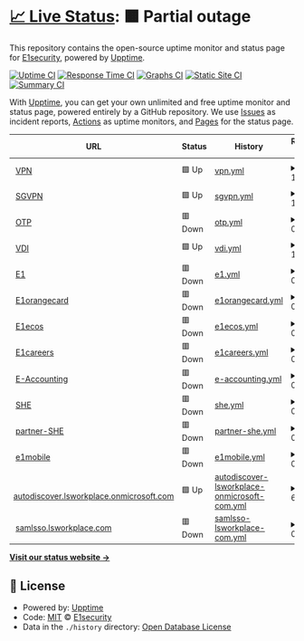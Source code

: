 # [📈 Live Status](https://demo.upptime.js.org): <!--live status--> **🟧 Partial outage**

This repository contains the open-source uptime monitor and status page for [E1security](https://demo.upptime.js.org), powered by [Upptime](https://github.com/upptime/upptime).

[![Uptime CI](https://github.com/E1security/upptime/workflows/Uptime%20CI/badge.svg)](https://github.com/E1security/upptime/actions?query=workflow%3A%22Uptime+CI%22)
[![Response Time CI](https://github.com/E1security/upptime/workflows/Response%20Time%20CI/badge.svg)](https://github.com/E1security/upptime/actions?query=workflow%3A%22Response+Time+CI%22)
[![Graphs CI](https://github.com/E1security/upptime/workflows/Graphs%20CI/badge.svg)](https://github.com/E1security/upptime/actions?query=workflow%3A%22Graphs+CI%22)
[![Static Site CI](https://github.com/E1security/upptime/workflows/Static%20Site%20CI/badge.svg)](https://github.com/E1security/upptime/actions?query=workflow%3A%22Static+Site+CI%22)
[![Summary CI](https://github.com/E1security/upptime/workflows/Summary%20CI/badge.svg)](https://github.com/E1security/upptime/actions?query=workflow%3A%22Summary+CI%22)

With [Upptime](https://upptime.js.org), you can get your own unlimited and free uptime monitor and status page, powered entirely by a GitHub repository. We use [Issues](https://github.com/E1security/upptime/issues) as incident reports, [Actions](https://github.com/E1security/upptime/actions) as uptime monitors, and [Pages](https://demo.upptime.js.org) for the status page.

<!--start: status pages-->
<!-- This summary is generated by Upptime (https://github.com/upptime/upptime) -->
<!-- Do not edit this manually, your changes will be overwritten -->
<!-- prettier-ignore -->
| URL | Status | History | Response Time | Uptime |
| --- | ------ | ------- | ------------- | ------ |
| <img alt="" src="https://icons.duckduckgo.com/ip3/vpn.e1.co.kr.ico" height="13"> [VPN](https://vpn.e1.co.kr) | 🟩 Up | [vpn.yml](https://github.com/E1security/upptime/commits/HEAD/history/vpn.yml) | <details><summary><img alt="Response time graph" src="./graphs/vpn/response-time-week.png" height="20"> 1129ms</summary><br><a href="https://E1security.github.io/upptime/history/vpn"><img alt="Response time 1011" src="https://img.shields.io/endpoint?url=https%3A%2F%2Fraw.githubusercontent.com%2FE1security%2Fupptime%2FHEAD%2Fapi%2Fvpn%2Fresponse-time.json"></a><br><a href="https://E1security.github.io/upptime/history/vpn"><img alt="24-hour response time 883" src="https://img.shields.io/endpoint?url=https%3A%2F%2Fraw.githubusercontent.com%2FE1security%2Fupptime%2FHEAD%2Fapi%2Fvpn%2Fresponse-time-day.json"></a><br><a href="https://E1security.github.io/upptime/history/vpn"><img alt="7-day response time 1129" src="https://img.shields.io/endpoint?url=https%3A%2F%2Fraw.githubusercontent.com%2FE1security%2Fupptime%2FHEAD%2Fapi%2Fvpn%2Fresponse-time-week.json"></a><br><a href="https://E1security.github.io/upptime/history/vpn"><img alt="30-day response time 1030" src="https://img.shields.io/endpoint?url=https%3A%2F%2Fraw.githubusercontent.com%2FE1security%2Fupptime%2FHEAD%2Fapi%2Fvpn%2Fresponse-time-month.json"></a><br><a href="https://E1security.github.io/upptime/history/vpn"><img alt="1-year response time 1012" src="https://img.shields.io/endpoint?url=https%3A%2F%2Fraw.githubusercontent.com%2FE1security%2Fupptime%2FHEAD%2Fapi%2Fvpn%2Fresponse-time-year.json"></a></details> | <details><summary><a href="https://E1security.github.io/upptime/history/vpn">100.00%</a></summary><a href="https://E1security.github.io/upptime/history/vpn"><img alt="All-time uptime 99.86%" src="https://img.shields.io/endpoint?url=https%3A%2F%2Fraw.githubusercontent.com%2FE1security%2Fupptime%2FHEAD%2Fapi%2Fvpn%2Fuptime.json"></a><br><a href="https://E1security.github.io/upptime/history/vpn"><img alt="24-hour uptime 100.00%" src="https://img.shields.io/endpoint?url=https%3A%2F%2Fraw.githubusercontent.com%2FE1security%2Fupptime%2FHEAD%2Fapi%2Fvpn%2Fuptime-day.json"></a><br><a href="https://E1security.github.io/upptime/history/vpn"><img alt="7-day uptime 100.00%" src="https://img.shields.io/endpoint?url=https%3A%2F%2Fraw.githubusercontent.com%2FE1security%2Fupptime%2FHEAD%2Fapi%2Fvpn%2Fuptime-week.json"></a><br><a href="https://E1security.github.io/upptime/history/vpn"><img alt="30-day uptime 100.00%" src="https://img.shields.io/endpoint?url=https%3A%2F%2Fraw.githubusercontent.com%2FE1security%2Fupptime%2FHEAD%2Fapi%2Fvpn%2Fuptime-month.json"></a><br><a href="https://E1security.github.io/upptime/history/vpn"><img alt="1-year uptime 99.85%" src="https://img.shields.io/endpoint?url=https%3A%2F%2Fraw.githubusercontent.com%2FE1security%2Fupptime%2FHEAD%2Fapi%2Fvpn%2Fuptime-year.json"></a></details>
| <img alt="" src="https://icons.duckduckgo.com/ip3/sgvpn.e1.co.kr.ico" height="13"> [SGVPN](https://sgvpn.e1.co.kr) | 🟩 Up | [sgvpn.yml](https://github.com/E1security/upptime/commits/HEAD/history/sgvpn.yml) | <details><summary><img alt="Response time graph" src="./graphs/sgvpn/response-time-week.png" height="20"> 1134ms</summary><br><a href="https://E1security.github.io/upptime/history/sgvpn"><img alt="Response time 1171" src="https://img.shields.io/endpoint?url=https%3A%2F%2Fraw.githubusercontent.com%2FE1security%2Fupptime%2FHEAD%2Fapi%2Fsgvpn%2Fresponse-time.json"></a><br><a href="https://E1security.github.io/upptime/history/sgvpn"><img alt="24-hour response time 1006" src="https://img.shields.io/endpoint?url=https%3A%2F%2Fraw.githubusercontent.com%2FE1security%2Fupptime%2FHEAD%2Fapi%2Fsgvpn%2Fresponse-time-day.json"></a><br><a href="https://E1security.github.io/upptime/history/sgvpn"><img alt="7-day response time 1134" src="https://img.shields.io/endpoint?url=https%3A%2F%2Fraw.githubusercontent.com%2FE1security%2Fupptime%2FHEAD%2Fapi%2Fsgvpn%2Fresponse-time-week.json"></a><br><a href="https://E1security.github.io/upptime/history/sgvpn"><img alt="30-day response time 1200" src="https://img.shields.io/endpoint?url=https%3A%2F%2Fraw.githubusercontent.com%2FE1security%2Fupptime%2FHEAD%2Fapi%2Fsgvpn%2Fresponse-time-month.json"></a><br><a href="https://E1security.github.io/upptime/history/sgvpn"><img alt="1-year response time 1171" src="https://img.shields.io/endpoint?url=https%3A%2F%2Fraw.githubusercontent.com%2FE1security%2Fupptime%2FHEAD%2Fapi%2Fsgvpn%2Fresponse-time-year.json"></a></details> | <details><summary><a href="https://E1security.github.io/upptime/history/sgvpn">100.00%</a></summary><a href="https://E1security.github.io/upptime/history/sgvpn"><img alt="All-time uptime 97.49%" src="https://img.shields.io/endpoint?url=https%3A%2F%2Fraw.githubusercontent.com%2FE1security%2Fupptime%2FHEAD%2Fapi%2Fsgvpn%2Fuptime.json"></a><br><a href="https://E1security.github.io/upptime/history/sgvpn"><img alt="24-hour uptime 100.00%" src="https://img.shields.io/endpoint?url=https%3A%2F%2Fraw.githubusercontent.com%2FE1security%2Fupptime%2FHEAD%2Fapi%2Fsgvpn%2Fuptime-day.json"></a><br><a href="https://E1security.github.io/upptime/history/sgvpn"><img alt="7-day uptime 100.00%" src="https://img.shields.io/endpoint?url=https%3A%2F%2Fraw.githubusercontent.com%2FE1security%2Fupptime%2FHEAD%2Fapi%2Fsgvpn%2Fuptime-week.json"></a><br><a href="https://E1security.github.io/upptime/history/sgvpn"><img alt="30-day uptime 100.00%" src="https://img.shields.io/endpoint?url=https%3A%2F%2Fraw.githubusercontent.com%2FE1security%2Fupptime%2FHEAD%2Fapi%2Fsgvpn%2Fuptime-month.json"></a><br><a href="https://E1security.github.io/upptime/history/sgvpn"><img alt="1-year uptime 96.04%" src="https://img.shields.io/endpoint?url=https%3A%2F%2Fraw.githubusercontent.com%2FE1security%2Fupptime%2FHEAD%2Fapi%2Fsgvpn%2Fuptime-year.json"></a></details>
| <img alt="" src="https://icons.duckduckgo.com/ip3/otp.e1.co.kr.ico" height="13"> [OTP](https://otp.e1.co.kr:9443) | 🟥 Down | [otp.yml](https://github.com/E1security/upptime/commits/HEAD/history/otp.yml) | <details><summary><img alt="Response time graph" src="./graphs/otp/response-time-week.png" height="20"> 0ms</summary><br><a href="https://E1security.github.io/upptime/history/otp"><img alt="Response time 1151" src="https://img.shields.io/endpoint?url=https%3A%2F%2Fraw.githubusercontent.com%2FE1security%2Fupptime%2FHEAD%2Fapi%2Fotp%2Fresponse-time.json"></a><br><a href="https://E1security.github.io/upptime/history/otp"><img alt="24-hour response time 0" src="https://img.shields.io/endpoint?url=https%3A%2F%2Fraw.githubusercontent.com%2FE1security%2Fupptime%2FHEAD%2Fapi%2Fotp%2Fresponse-time-day.json"></a><br><a href="https://E1security.github.io/upptime/history/otp"><img alt="7-day response time 0" src="https://img.shields.io/endpoint?url=https%3A%2F%2Fraw.githubusercontent.com%2FE1security%2Fupptime%2FHEAD%2Fapi%2Fotp%2Fresponse-time-week.json"></a><br><a href="https://E1security.github.io/upptime/history/otp"><img alt="30-day response time 0" src="https://img.shields.io/endpoint?url=https%3A%2F%2Fraw.githubusercontent.com%2FE1security%2Fupptime%2FHEAD%2Fapi%2Fotp%2Fresponse-time-month.json"></a><br><a href="https://E1security.github.io/upptime/history/otp"><img alt="1-year response time 1160" src="https://img.shields.io/endpoint?url=https%3A%2F%2Fraw.githubusercontent.com%2FE1security%2Fupptime%2FHEAD%2Fapi%2Fotp%2Fresponse-time-year.json"></a></details> | <details><summary><a href="https://E1security.github.io/upptime/history/otp">0.00%</a></summary><a href="https://E1security.github.io/upptime/history/otp"><img alt="All-time uptime 70.12%" src="https://img.shields.io/endpoint?url=https%3A%2F%2Fraw.githubusercontent.com%2FE1security%2Fupptime%2FHEAD%2Fapi%2Fotp%2Fuptime.json"></a><br><a href="https://E1security.github.io/upptime/history/otp"><img alt="24-hour uptime 0.00%" src="https://img.shields.io/endpoint?url=https%3A%2F%2Fraw.githubusercontent.com%2FE1security%2Fupptime%2FHEAD%2Fapi%2Fotp%2Fuptime-day.json"></a><br><a href="https://E1security.github.io/upptime/history/otp"><img alt="7-day uptime 0.00%" src="https://img.shields.io/endpoint?url=https%3A%2F%2Fraw.githubusercontent.com%2FE1security%2Fupptime%2FHEAD%2Fapi%2Fotp%2Fuptime-week.json"></a><br><a href="https://E1security.github.io/upptime/history/otp"><img alt="30-day uptime 1.38%" src="https://img.shields.io/endpoint?url=https%3A%2F%2Fraw.githubusercontent.com%2FE1security%2Fupptime%2FHEAD%2Fapi%2Fotp%2Fuptime-month.json"></a><br><a href="https://E1security.github.io/upptime/history/otp"><img alt="1-year uptime 53.00%" src="https://img.shields.io/endpoint?url=https%3A%2F%2Fraw.githubusercontent.com%2FE1security%2Fupptime%2FHEAD%2Fapi%2Fotp%2Fuptime-year.json"></a></details>
| <img alt="" src="https://icons.duckduckgo.com/ip3/vdi.e1.co.kr.ico" height="13"> [VDI](https://vdi.e1.co.kr) | 🟩 Up | [vdi.yml](https://github.com/E1security/upptime/commits/HEAD/history/vdi.yml) | <details><summary><img alt="Response time graph" src="./graphs/vdi/response-time-week.png" height="20"> 1642ms</summary><br><a href="https://E1security.github.io/upptime/history/vdi"><img alt="Response time 1839" src="https://img.shields.io/endpoint?url=https%3A%2F%2Fraw.githubusercontent.com%2FE1security%2Fupptime%2FHEAD%2Fapi%2Fvdi%2Fresponse-time.json"></a><br><a href="https://E1security.github.io/upptime/history/vdi"><img alt="24-hour response time 1309" src="https://img.shields.io/endpoint?url=https%3A%2F%2Fraw.githubusercontent.com%2FE1security%2Fupptime%2FHEAD%2Fapi%2Fvdi%2Fresponse-time-day.json"></a><br><a href="https://E1security.github.io/upptime/history/vdi"><img alt="7-day response time 1642" src="https://img.shields.io/endpoint?url=https%3A%2F%2Fraw.githubusercontent.com%2FE1security%2Fupptime%2FHEAD%2Fapi%2Fvdi%2Fresponse-time-week.json"></a><br><a href="https://E1security.github.io/upptime/history/vdi"><img alt="30-day response time 1677" src="https://img.shields.io/endpoint?url=https%3A%2F%2Fraw.githubusercontent.com%2FE1security%2Fupptime%2FHEAD%2Fapi%2Fvdi%2Fresponse-time-month.json"></a><br><a href="https://E1security.github.io/upptime/history/vdi"><img alt="1-year response time 1813" src="https://img.shields.io/endpoint?url=https%3A%2F%2Fraw.githubusercontent.com%2FE1security%2Fupptime%2FHEAD%2Fapi%2Fvdi%2Fresponse-time-year.json"></a></details> | <details><summary><a href="https://E1security.github.io/upptime/history/vdi">100.00%</a></summary><a href="https://E1security.github.io/upptime/history/vdi"><img alt="All-time uptime 99.79%" src="https://img.shields.io/endpoint?url=https%3A%2F%2Fraw.githubusercontent.com%2FE1security%2Fupptime%2FHEAD%2Fapi%2Fvdi%2Fuptime.json"></a><br><a href="https://E1security.github.io/upptime/history/vdi"><img alt="24-hour uptime 100.00%" src="https://img.shields.io/endpoint?url=https%3A%2F%2Fraw.githubusercontent.com%2FE1security%2Fupptime%2FHEAD%2Fapi%2Fvdi%2Fuptime-day.json"></a><br><a href="https://E1security.github.io/upptime/history/vdi"><img alt="7-day uptime 100.00%" src="https://img.shields.io/endpoint?url=https%3A%2F%2Fraw.githubusercontent.com%2FE1security%2Fupptime%2FHEAD%2Fapi%2Fvdi%2Fuptime-week.json"></a><br><a href="https://E1security.github.io/upptime/history/vdi"><img alt="30-day uptime 100.00%" src="https://img.shields.io/endpoint?url=https%3A%2F%2Fraw.githubusercontent.com%2FE1security%2Fupptime%2FHEAD%2Fapi%2Fvdi%2Fuptime-month.json"></a><br><a href="https://E1security.github.io/upptime/history/vdi"><img alt="1-year uptime 99.81%" src="https://img.shields.io/endpoint?url=https%3A%2F%2Fraw.githubusercontent.com%2FE1security%2Fupptime%2FHEAD%2Fapi%2Fvdi%2Fuptime-year.json"></a></details>
| <img alt="" src="https://icons.duckduckgo.com/ip3/www.e1.co.kr.ico" height="13"> [E1](https://www.e1.co.kr) | 🟥 Down | [e1.yml](https://github.com/E1security/upptime/commits/HEAD/history/e1.yml) | <details><summary><img alt="Response time graph" src="./graphs/e1/response-time-week.png" height="20"> 0ms</summary><br><a href="https://E1security.github.io/upptime/history/e1"><img alt="Response time 2723" src="https://img.shields.io/endpoint?url=https%3A%2F%2Fraw.githubusercontent.com%2FE1security%2Fupptime%2FHEAD%2Fapi%2Fe1%2Fresponse-time.json"></a><br><a href="https://E1security.github.io/upptime/history/e1"><img alt="24-hour response time 0" src="https://img.shields.io/endpoint?url=https%3A%2F%2Fraw.githubusercontent.com%2FE1security%2Fupptime%2FHEAD%2Fapi%2Fe1%2Fresponse-time-day.json"></a><br><a href="https://E1security.github.io/upptime/history/e1"><img alt="7-day response time 0" src="https://img.shields.io/endpoint?url=https%3A%2F%2Fraw.githubusercontent.com%2FE1security%2Fupptime%2FHEAD%2Fapi%2Fe1%2Fresponse-time-week.json"></a><br><a href="https://E1security.github.io/upptime/history/e1"><img alt="30-day response time 0" src="https://img.shields.io/endpoint?url=https%3A%2F%2Fraw.githubusercontent.com%2FE1security%2Fupptime%2FHEAD%2Fapi%2Fe1%2Fresponse-time-month.json"></a><br><a href="https://E1security.github.io/upptime/history/e1"><img alt="1-year response time 2707" src="https://img.shields.io/endpoint?url=https%3A%2F%2Fraw.githubusercontent.com%2FE1security%2Fupptime%2FHEAD%2Fapi%2Fe1%2Fresponse-time-year.json"></a></details> | <details><summary><a href="https://E1security.github.io/upptime/history/e1">0.00%</a></summary><a href="https://E1security.github.io/upptime/history/e1"><img alt="All-time uptime 77.42%" src="https://img.shields.io/endpoint?url=https%3A%2F%2Fraw.githubusercontent.com%2FE1security%2Fupptime%2FHEAD%2Fapi%2Fe1%2Fuptime.json"></a><br><a href="https://E1security.github.io/upptime/history/e1"><img alt="24-hour uptime 0.00%" src="https://img.shields.io/endpoint?url=https%3A%2F%2Fraw.githubusercontent.com%2FE1security%2Fupptime%2FHEAD%2Fapi%2Fe1%2Fuptime-day.json"></a><br><a href="https://E1security.github.io/upptime/history/e1"><img alt="7-day uptime 0.00%" src="https://img.shields.io/endpoint?url=https%3A%2F%2Fraw.githubusercontent.com%2FE1security%2Fupptime%2FHEAD%2Fapi%2Fe1%2Fuptime-week.json"></a><br><a href="https://E1security.github.io/upptime/history/e1"><img alt="30-day uptime 1.38%" src="https://img.shields.io/endpoint?url=https%3A%2F%2Fraw.githubusercontent.com%2FE1security%2Fupptime%2FHEAD%2Fapi%2Fe1%2Fuptime-month.json"></a><br><a href="https://E1security.github.io/upptime/history/e1"><img alt="1-year uptime 64.39%" src="https://img.shields.io/endpoint?url=https%3A%2F%2Fraw.githubusercontent.com%2FE1security%2Fupptime%2FHEAD%2Fapi%2Fe1%2Fuptime-year.json"></a></details>
| <img alt="" src="https://icons.duckduckgo.com/ip3/www.e1orangecard.com.ico" height="13"> [E1orangecard](https://www.e1orangecard.com) | 🟥 Down | [e1orangecard.yml](https://github.com/E1security/upptime/commits/HEAD/history/e1orangecard.yml) | <details><summary><img alt="Response time graph" src="./graphs/e1orangecard/response-time-week.png" height="20"> 0ms</summary><br><a href="https://E1security.github.io/upptime/history/e1orangecard"><img alt="Response time 2553" src="https://img.shields.io/endpoint?url=https%3A%2F%2Fraw.githubusercontent.com%2FE1security%2Fupptime%2FHEAD%2Fapi%2Fe1orangecard%2Fresponse-time.json"></a><br><a href="https://E1security.github.io/upptime/history/e1orangecard"><img alt="24-hour response time 0" src="https://img.shields.io/endpoint?url=https%3A%2F%2Fraw.githubusercontent.com%2FE1security%2Fupptime%2FHEAD%2Fapi%2Fe1orangecard%2Fresponse-time-day.json"></a><br><a href="https://E1security.github.io/upptime/history/e1orangecard"><img alt="7-day response time 0" src="https://img.shields.io/endpoint?url=https%3A%2F%2Fraw.githubusercontent.com%2FE1security%2Fupptime%2FHEAD%2Fapi%2Fe1orangecard%2Fresponse-time-week.json"></a><br><a href="https://E1security.github.io/upptime/history/e1orangecard"><img alt="30-day response time 2075" src="https://img.shields.io/endpoint?url=https%3A%2F%2Fraw.githubusercontent.com%2FE1security%2Fupptime%2FHEAD%2Fapi%2Fe1orangecard%2Fresponse-time-month.json"></a><br><a href="https://E1security.github.io/upptime/history/e1orangecard"><img alt="1-year response time 2504" src="https://img.shields.io/endpoint?url=https%3A%2F%2Fraw.githubusercontent.com%2FE1security%2Fupptime%2FHEAD%2Fapi%2Fe1orangecard%2Fresponse-time-year.json"></a></details> | <details><summary><a href="https://E1security.github.io/upptime/history/e1orangecard">0.00%</a></summary><a href="https://E1security.github.io/upptime/history/e1orangecard"><img alt="All-time uptime 10.35%" src="https://img.shields.io/endpoint?url=https%3A%2F%2Fraw.githubusercontent.com%2FE1security%2Fupptime%2FHEAD%2Fapi%2Fe1orangecard%2Fuptime.json"></a><br><a href="https://E1security.github.io/upptime/history/e1orangecard"><img alt="24-hour uptime 0.00%" src="https://img.shields.io/endpoint?url=https%3A%2F%2Fraw.githubusercontent.com%2FE1security%2Fupptime%2FHEAD%2Fapi%2Fe1orangecard%2Fuptime-day.json"></a><br><a href="https://E1security.github.io/upptime/history/e1orangecard"><img alt="7-day uptime 0.00%" src="https://img.shields.io/endpoint?url=https%3A%2F%2Fraw.githubusercontent.com%2FE1security%2Fupptime%2FHEAD%2Fapi%2Fe1orangecard%2Fuptime-week.json"></a><br><a href="https://E1security.github.io/upptime/history/e1orangecard"><img alt="30-day uptime 14.10%" src="https://img.shields.io/endpoint?url=https%3A%2F%2Fraw.githubusercontent.com%2FE1security%2Fupptime%2FHEAD%2Fapi%2Fe1orangecard%2Fuptime-month.json"></a><br><a href="https://E1security.github.io/upptime/history/e1orangecard"><img alt="1-year uptime 11.86%" src="https://img.shields.io/endpoint?url=https%3A%2F%2Fraw.githubusercontent.com%2FE1security%2Fupptime%2FHEAD%2Fapi%2Fe1orangecard%2Fuptime-year.json"></a></details>
| <img alt="" src="https://icons.duckduckgo.com/ip3/www.e1ecos.co.kr.ico" height="13"> [E1ecos](https://www.e1ecos.co.kr) | 🟥 Down | [e1ecos.yml](https://github.com/E1security/upptime/commits/HEAD/history/e1ecos.yml) | <details><summary><img alt="Response time graph" src="./graphs/e1ecos/response-time-week.png" height="20"> 0ms</summary><br><a href="https://E1security.github.io/upptime/history/e1ecos"><img alt="Response time 0" src="https://img.shields.io/endpoint?url=https%3A%2F%2Fraw.githubusercontent.com%2FE1security%2Fupptime%2FHEAD%2Fapi%2Fe1ecos%2Fresponse-time.json"></a><br><a href="https://E1security.github.io/upptime/history/e1ecos"><img alt="24-hour response time 0" src="https://img.shields.io/endpoint?url=https%3A%2F%2Fraw.githubusercontent.com%2FE1security%2Fupptime%2FHEAD%2Fapi%2Fe1ecos%2Fresponse-time-day.json"></a><br><a href="https://E1security.github.io/upptime/history/e1ecos"><img alt="7-day response time 0" src="https://img.shields.io/endpoint?url=https%3A%2F%2Fraw.githubusercontent.com%2FE1security%2Fupptime%2FHEAD%2Fapi%2Fe1ecos%2Fresponse-time-week.json"></a><br><a href="https://E1security.github.io/upptime/history/e1ecos"><img alt="30-day response time 0" src="https://img.shields.io/endpoint?url=https%3A%2F%2Fraw.githubusercontent.com%2FE1security%2Fupptime%2FHEAD%2Fapi%2Fe1ecos%2Fresponse-time-month.json"></a><br><a href="https://E1security.github.io/upptime/history/e1ecos"><img alt="1-year response time 0" src="https://img.shields.io/endpoint?url=https%3A%2F%2Fraw.githubusercontent.com%2FE1security%2Fupptime%2FHEAD%2Fapi%2Fe1ecos%2Fresponse-time-year.json"></a></details> | <details><summary><a href="https://E1security.github.io/upptime/history/e1ecos">0.00%</a></summary><a href="https://E1security.github.io/upptime/history/e1ecos"><img alt="All-time uptime 0.00%" src="https://img.shields.io/endpoint?url=https%3A%2F%2Fraw.githubusercontent.com%2FE1security%2Fupptime%2FHEAD%2Fapi%2Fe1ecos%2Fuptime.json"></a><br><a href="https://E1security.github.io/upptime/history/e1ecos"><img alt="24-hour uptime 0.00%" src="https://img.shields.io/endpoint?url=https%3A%2F%2Fraw.githubusercontent.com%2FE1security%2Fupptime%2FHEAD%2Fapi%2Fe1ecos%2Fuptime-day.json"></a><br><a href="https://E1security.github.io/upptime/history/e1ecos"><img alt="7-day uptime 0.00%" src="https://img.shields.io/endpoint?url=https%3A%2F%2Fraw.githubusercontent.com%2FE1security%2Fupptime%2FHEAD%2Fapi%2Fe1ecos%2Fuptime-week.json"></a><br><a href="https://E1security.github.io/upptime/history/e1ecos"><img alt="30-day uptime 1.38%" src="https://img.shields.io/endpoint?url=https%3A%2F%2Fraw.githubusercontent.com%2FE1security%2Fupptime%2FHEAD%2Fapi%2Fe1ecos%2Fuptime-month.json"></a><br><a href="https://E1security.github.io/upptime/history/e1ecos"><img alt="1-year uptime 0.00%" src="https://img.shields.io/endpoint?url=https%3A%2F%2Fraw.githubusercontent.com%2FE1security%2Fupptime%2FHEAD%2Fapi%2Fe1ecos%2Fuptime-year.json"></a></details>
| <img alt="" src="https://icons.duckduckgo.com/ip3/www.e1careers.com.ico" height="13"> [E1careers](https://www.e1careers.com) | 🟥 Down | [e1careers.yml](https://github.com/E1security/upptime/commits/HEAD/history/e1careers.yml) | <details><summary><img alt="Response time graph" src="./graphs/e1careers/response-time-week.png" height="20"> 0ms</summary><br><a href="https://E1security.github.io/upptime/history/e1careers"><img alt="Response time 2885" src="https://img.shields.io/endpoint?url=https%3A%2F%2Fraw.githubusercontent.com%2FE1security%2Fupptime%2FHEAD%2Fapi%2Fe1careers%2Fresponse-time.json"></a><br><a href="https://E1security.github.io/upptime/history/e1careers"><img alt="24-hour response time 0" src="https://img.shields.io/endpoint?url=https%3A%2F%2Fraw.githubusercontent.com%2FE1security%2Fupptime%2FHEAD%2Fapi%2Fe1careers%2Fresponse-time-day.json"></a><br><a href="https://E1security.github.io/upptime/history/e1careers"><img alt="7-day response time 0" src="https://img.shields.io/endpoint?url=https%3A%2F%2Fraw.githubusercontent.com%2FE1security%2Fupptime%2FHEAD%2Fapi%2Fe1careers%2Fresponse-time-week.json"></a><br><a href="https://E1security.github.io/upptime/history/e1careers"><img alt="30-day response time 0" src="https://img.shields.io/endpoint?url=https%3A%2F%2Fraw.githubusercontent.com%2FE1security%2Fupptime%2FHEAD%2Fapi%2Fe1careers%2Fresponse-time-month.json"></a><br><a href="https://E1security.github.io/upptime/history/e1careers"><img alt="1-year response time 2874" src="https://img.shields.io/endpoint?url=https%3A%2F%2Fraw.githubusercontent.com%2FE1security%2Fupptime%2FHEAD%2Fapi%2Fe1careers%2Fresponse-time-year.json"></a></details> | <details><summary><a href="https://E1security.github.io/upptime/history/e1careers">0.00%</a></summary><a href="https://E1security.github.io/upptime/history/e1careers"><img alt="All-time uptime 69.72%" src="https://img.shields.io/endpoint?url=https%3A%2F%2Fraw.githubusercontent.com%2FE1security%2Fupptime%2FHEAD%2Fapi%2Fe1careers%2Fuptime.json"></a><br><a href="https://E1security.github.io/upptime/history/e1careers"><img alt="24-hour uptime 0.00%" src="https://img.shields.io/endpoint?url=https%3A%2F%2Fraw.githubusercontent.com%2FE1security%2Fupptime%2FHEAD%2Fapi%2Fe1careers%2Fuptime-day.json"></a><br><a href="https://E1security.github.io/upptime/history/e1careers"><img alt="7-day uptime 0.00%" src="https://img.shields.io/endpoint?url=https%3A%2F%2Fraw.githubusercontent.com%2FE1security%2Fupptime%2FHEAD%2Fapi%2Fe1careers%2Fuptime-week.json"></a><br><a href="https://E1security.github.io/upptime/history/e1careers"><img alt="30-day uptime 1.38%" src="https://img.shields.io/endpoint?url=https%3A%2F%2Fraw.githubusercontent.com%2FE1security%2Fupptime%2FHEAD%2Fapi%2Fe1careers%2Fuptime-month.json"></a><br><a href="https://E1security.github.io/upptime/history/e1careers"><img alt="1-year uptime 52.23%" src="https://img.shields.io/endpoint?url=https%3A%2F%2Fraw.githubusercontent.com%2FE1security%2Fupptime%2FHEAD%2Fapi%2Fe1careers%2Fuptime-year.json"></a></details>
| <img alt="" src="https://icons.duckduckgo.com/ip3/e-accmobile.e1.co.kr.ico" height="13"> [E-Accounting](https://e-accmobile.e1.co.kr) | 🟥 Down | [e-accounting.yml](https://github.com/E1security/upptime/commits/HEAD/history/e-accounting.yml) | <details><summary><img alt="Response time graph" src="./graphs/e-accounting/response-time-week.png" height="20"> 0ms</summary><br><a href="https://E1security.github.io/upptime/history/e-accounting"><img alt="Response time 0" src="https://img.shields.io/endpoint?url=https%3A%2F%2Fraw.githubusercontent.com%2FE1security%2Fupptime%2FHEAD%2Fapi%2Fe-accounting%2Fresponse-time.json"></a><br><a href="https://E1security.github.io/upptime/history/e-accounting"><img alt="24-hour response time 0" src="https://img.shields.io/endpoint?url=https%3A%2F%2Fraw.githubusercontent.com%2FE1security%2Fupptime%2FHEAD%2Fapi%2Fe-accounting%2Fresponse-time-day.json"></a><br><a href="https://E1security.github.io/upptime/history/e-accounting"><img alt="7-day response time 0" src="https://img.shields.io/endpoint?url=https%3A%2F%2Fraw.githubusercontent.com%2FE1security%2Fupptime%2FHEAD%2Fapi%2Fe-accounting%2Fresponse-time-week.json"></a><br><a href="https://E1security.github.io/upptime/history/e-accounting"><img alt="30-day response time 0" src="https://img.shields.io/endpoint?url=https%3A%2F%2Fraw.githubusercontent.com%2FE1security%2Fupptime%2FHEAD%2Fapi%2Fe-accounting%2Fresponse-time-month.json"></a><br><a href="https://E1security.github.io/upptime/history/e-accounting"><img alt="1-year response time 0" src="https://img.shields.io/endpoint?url=https%3A%2F%2Fraw.githubusercontent.com%2FE1security%2Fupptime%2FHEAD%2Fapi%2Fe-accounting%2Fresponse-time-year.json"></a></details> | <details><summary><a href="https://E1security.github.io/upptime/history/e-accounting">0.00%</a></summary><a href="https://E1security.github.io/upptime/history/e-accounting"><img alt="All-time uptime 0.00%" src="https://img.shields.io/endpoint?url=https%3A%2F%2Fraw.githubusercontent.com%2FE1security%2Fupptime%2FHEAD%2Fapi%2Fe-accounting%2Fuptime.json"></a><br><a href="https://E1security.github.io/upptime/history/e-accounting"><img alt="24-hour uptime 0.00%" src="https://img.shields.io/endpoint?url=https%3A%2F%2Fraw.githubusercontent.com%2FE1security%2Fupptime%2FHEAD%2Fapi%2Fe-accounting%2Fuptime-day.json"></a><br><a href="https://E1security.github.io/upptime/history/e-accounting"><img alt="7-day uptime 0.00%" src="https://img.shields.io/endpoint?url=https%3A%2F%2Fraw.githubusercontent.com%2FE1security%2Fupptime%2FHEAD%2Fapi%2Fe-accounting%2Fuptime-week.json"></a><br><a href="https://E1security.github.io/upptime/history/e-accounting"><img alt="30-day uptime 1.38%" src="https://img.shields.io/endpoint?url=https%3A%2F%2Fraw.githubusercontent.com%2FE1security%2Fupptime%2FHEAD%2Fapi%2Fe-accounting%2Fuptime-month.json"></a><br><a href="https://E1security.github.io/upptime/history/e-accounting"><img alt="1-year uptime 0.00%" src="https://img.shields.io/endpoint?url=https%3A%2F%2Fraw.githubusercontent.com%2FE1security%2Fupptime%2FHEAD%2Fapi%2Fe-accounting%2Fuptime-year.json"></a></details>
| <img alt="" src="https://icons.duckduckgo.com/ip3/m-she.e1.co.kr.ico" height="13"> [SHE](https://m-she.e1.co.kr) | 🟥 Down | [she.yml](https://github.com/E1security/upptime/commits/HEAD/history/she.yml) | <details><summary><img alt="Response time graph" src="./graphs/she/response-time-week.png" height="20"> 0ms</summary><br><a href="https://E1security.github.io/upptime/history/she"><img alt="Response time 0" src="https://img.shields.io/endpoint?url=https%3A%2F%2Fraw.githubusercontent.com%2FE1security%2Fupptime%2FHEAD%2Fapi%2Fshe%2Fresponse-time.json"></a><br><a href="https://E1security.github.io/upptime/history/she"><img alt="24-hour response time 0" src="https://img.shields.io/endpoint?url=https%3A%2F%2Fraw.githubusercontent.com%2FE1security%2Fupptime%2FHEAD%2Fapi%2Fshe%2Fresponse-time-day.json"></a><br><a href="https://E1security.github.io/upptime/history/she"><img alt="7-day response time 0" src="https://img.shields.io/endpoint?url=https%3A%2F%2Fraw.githubusercontent.com%2FE1security%2Fupptime%2FHEAD%2Fapi%2Fshe%2Fresponse-time-week.json"></a><br><a href="https://E1security.github.io/upptime/history/she"><img alt="30-day response time 0" src="https://img.shields.io/endpoint?url=https%3A%2F%2Fraw.githubusercontent.com%2FE1security%2Fupptime%2FHEAD%2Fapi%2Fshe%2Fresponse-time-month.json"></a><br><a href="https://E1security.github.io/upptime/history/she"><img alt="1-year response time 0" src="https://img.shields.io/endpoint?url=https%3A%2F%2Fraw.githubusercontent.com%2FE1security%2Fupptime%2FHEAD%2Fapi%2Fshe%2Fresponse-time-year.json"></a></details> | <details><summary><a href="https://E1security.github.io/upptime/history/she">0.00%</a></summary><a href="https://E1security.github.io/upptime/history/she"><img alt="All-time uptime 0.00%" src="https://img.shields.io/endpoint?url=https%3A%2F%2Fraw.githubusercontent.com%2FE1security%2Fupptime%2FHEAD%2Fapi%2Fshe%2Fuptime.json"></a><br><a href="https://E1security.github.io/upptime/history/she"><img alt="24-hour uptime 0.00%" src="https://img.shields.io/endpoint?url=https%3A%2F%2Fraw.githubusercontent.com%2FE1security%2Fupptime%2FHEAD%2Fapi%2Fshe%2Fuptime-day.json"></a><br><a href="https://E1security.github.io/upptime/history/she"><img alt="7-day uptime 0.00%" src="https://img.shields.io/endpoint?url=https%3A%2F%2Fraw.githubusercontent.com%2FE1security%2Fupptime%2FHEAD%2Fapi%2Fshe%2Fuptime-week.json"></a><br><a href="https://E1security.github.io/upptime/history/she"><img alt="30-day uptime 1.38%" src="https://img.shields.io/endpoint?url=https%3A%2F%2Fraw.githubusercontent.com%2FE1security%2Fupptime%2FHEAD%2Fapi%2Fshe%2Fuptime-month.json"></a><br><a href="https://E1security.github.io/upptime/history/she"><img alt="1-year uptime 0.00%" src="https://img.shields.io/endpoint?url=https%3A%2F%2Fraw.githubusercontent.com%2FE1security%2Fupptime%2FHEAD%2Fapi%2Fshe%2Fuptime-year.json"></a></details>
| <img alt="" src="https://icons.duckduckgo.com/ip3/partner-she.e1.co.kr.ico" height="13"> [partner-SHE](https://partner-she.e1.co.kr) | 🟥 Down | [partner-she.yml](https://github.com/E1security/upptime/commits/HEAD/history/partner-she.yml) | <details><summary><img alt="Response time graph" src="./graphs/partner-she/response-time-week.png" height="20"> 0ms</summary><br><a href="https://E1security.github.io/upptime/history/partner-she"><img alt="Response time 0" src="https://img.shields.io/endpoint?url=https%3A%2F%2Fraw.githubusercontent.com%2FE1security%2Fupptime%2FHEAD%2Fapi%2Fpartner-she%2Fresponse-time.json"></a><br><a href="https://E1security.github.io/upptime/history/partner-she"><img alt="24-hour response time 0" src="https://img.shields.io/endpoint?url=https%3A%2F%2Fraw.githubusercontent.com%2FE1security%2Fupptime%2FHEAD%2Fapi%2Fpartner-she%2Fresponse-time-day.json"></a><br><a href="https://E1security.github.io/upptime/history/partner-she"><img alt="7-day response time 0" src="https://img.shields.io/endpoint?url=https%3A%2F%2Fraw.githubusercontent.com%2FE1security%2Fupptime%2FHEAD%2Fapi%2Fpartner-she%2Fresponse-time-week.json"></a><br><a href="https://E1security.github.io/upptime/history/partner-she"><img alt="30-day response time 0" src="https://img.shields.io/endpoint?url=https%3A%2F%2Fraw.githubusercontent.com%2FE1security%2Fupptime%2FHEAD%2Fapi%2Fpartner-she%2Fresponse-time-month.json"></a><br><a href="https://E1security.github.io/upptime/history/partner-she"><img alt="1-year response time 0" src="https://img.shields.io/endpoint?url=https%3A%2F%2Fraw.githubusercontent.com%2FE1security%2Fupptime%2FHEAD%2Fapi%2Fpartner-she%2Fresponse-time-year.json"></a></details> | <details><summary><a href="https://E1security.github.io/upptime/history/partner-she">0.00%</a></summary><a href="https://E1security.github.io/upptime/history/partner-she"><img alt="All-time uptime 0.00%" src="https://img.shields.io/endpoint?url=https%3A%2F%2Fraw.githubusercontent.com%2FE1security%2Fupptime%2FHEAD%2Fapi%2Fpartner-she%2Fuptime.json"></a><br><a href="https://E1security.github.io/upptime/history/partner-she"><img alt="24-hour uptime 0.00%" src="https://img.shields.io/endpoint?url=https%3A%2F%2Fraw.githubusercontent.com%2FE1security%2Fupptime%2FHEAD%2Fapi%2Fpartner-she%2Fuptime-day.json"></a><br><a href="https://E1security.github.io/upptime/history/partner-she"><img alt="7-day uptime 0.00%" src="https://img.shields.io/endpoint?url=https%3A%2F%2Fraw.githubusercontent.com%2FE1security%2Fupptime%2FHEAD%2Fapi%2Fpartner-she%2Fuptime-week.json"></a><br><a href="https://E1security.github.io/upptime/history/partner-she"><img alt="30-day uptime 1.38%" src="https://img.shields.io/endpoint?url=https%3A%2F%2Fraw.githubusercontent.com%2FE1security%2Fupptime%2FHEAD%2Fapi%2Fpartner-she%2Fuptime-month.json"></a><br><a href="https://E1security.github.io/upptime/history/partner-she"><img alt="1-year uptime 0.00%" src="https://img.shields.io/endpoint?url=https%3A%2F%2Fraw.githubusercontent.com%2FE1security%2Fupptime%2FHEAD%2Fapi%2Fpartner-she%2Fuptime-year.json"></a></details>
| <img alt="" src="https://icons.duckduckgo.com/ip3/www.e1mobile.co.kr.ico" height="13"> [e1mobile](http://www.e1mobile.co.kr:30021) | 🟥 Down | [e1mobile.yml](https://github.com/E1security/upptime/commits/HEAD/history/e1mobile.yml) | <details><summary><img alt="Response time graph" src="./graphs/e1mobile/response-time-week.png" height="20"> 0ms</summary><br><a href="https://E1security.github.io/upptime/history/e1mobile"><img alt="Response time 0" src="https://img.shields.io/endpoint?url=https%3A%2F%2Fraw.githubusercontent.com%2FE1security%2Fupptime%2FHEAD%2Fapi%2Fe1mobile%2Fresponse-time.json"></a><br><a href="https://E1security.github.io/upptime/history/e1mobile"><img alt="24-hour response time 0" src="https://img.shields.io/endpoint?url=https%3A%2F%2Fraw.githubusercontent.com%2FE1security%2Fupptime%2FHEAD%2Fapi%2Fe1mobile%2Fresponse-time-day.json"></a><br><a href="https://E1security.github.io/upptime/history/e1mobile"><img alt="7-day response time 0" src="https://img.shields.io/endpoint?url=https%3A%2F%2Fraw.githubusercontent.com%2FE1security%2Fupptime%2FHEAD%2Fapi%2Fe1mobile%2Fresponse-time-week.json"></a><br><a href="https://E1security.github.io/upptime/history/e1mobile"><img alt="30-day response time 0" src="https://img.shields.io/endpoint?url=https%3A%2F%2Fraw.githubusercontent.com%2FE1security%2Fupptime%2FHEAD%2Fapi%2Fe1mobile%2Fresponse-time-month.json"></a><br><a href="https://E1security.github.io/upptime/history/e1mobile"><img alt="1-year response time 0" src="https://img.shields.io/endpoint?url=https%3A%2F%2Fraw.githubusercontent.com%2FE1security%2Fupptime%2FHEAD%2Fapi%2Fe1mobile%2Fresponse-time-year.json"></a></details> | <details><summary><a href="https://E1security.github.io/upptime/history/e1mobile">0.00%</a></summary><a href="https://E1security.github.io/upptime/history/e1mobile"><img alt="All-time uptime 0.00%" src="https://img.shields.io/endpoint?url=https%3A%2F%2Fraw.githubusercontent.com%2FE1security%2Fupptime%2FHEAD%2Fapi%2Fe1mobile%2Fuptime.json"></a><br><a href="https://E1security.github.io/upptime/history/e1mobile"><img alt="24-hour uptime 0.00%" src="https://img.shields.io/endpoint?url=https%3A%2F%2Fraw.githubusercontent.com%2FE1security%2Fupptime%2FHEAD%2Fapi%2Fe1mobile%2Fuptime-day.json"></a><br><a href="https://E1security.github.io/upptime/history/e1mobile"><img alt="7-day uptime 0.00%" src="https://img.shields.io/endpoint?url=https%3A%2F%2Fraw.githubusercontent.com%2FE1security%2Fupptime%2FHEAD%2Fapi%2Fe1mobile%2Fuptime-week.json"></a><br><a href="https://E1security.github.io/upptime/history/e1mobile"><img alt="30-day uptime 1.38%" src="https://img.shields.io/endpoint?url=https%3A%2F%2Fraw.githubusercontent.com%2FE1security%2Fupptime%2FHEAD%2Fapi%2Fe1mobile%2Fuptime-month.json"></a><br><a href="https://E1security.github.io/upptime/history/e1mobile"><img alt="1-year uptime 0.00%" src="https://img.shields.io/endpoint?url=https%3A%2F%2Fraw.githubusercontent.com%2FE1security%2Fupptime%2FHEAD%2Fapi%2Fe1mobile%2Fuptime-year.json"></a></details>
| <img alt="" src="https://icons.duckduckgo.com/ip3/autodiscover.lsworkplace.onmicrosoft.com.ico" height="13"> [autodiscover.lsworkplace.onmicrosoft.com](http://autodiscover.lsworkplace.onmicrosoft.com) | 🟩 Up | [autodiscover-lsworkplace-onmicrosoft-com.yml](https://github.com/E1security/upptime/commits/HEAD/history/autodiscover-lsworkplace-onmicrosoft-com.yml) | <details><summary><img alt="Response time graph" src="./graphs/autodiscover-lsworkplace-onmicrosoft-com/response-time-week.png" height="20"> 659ms</summary><br><a href="https://E1security.github.io/upptime/history/autodiscover-lsworkplace-onmicrosoft-com"><img alt="Response time 1101" src="https://img.shields.io/endpoint?url=https%3A%2F%2Fraw.githubusercontent.com%2FE1security%2Fupptime%2FHEAD%2Fapi%2Fautodiscover-lsworkplace-onmicrosoft-com%2Fresponse-time.json"></a><br><a href="https://E1security.github.io/upptime/history/autodiscover-lsworkplace-onmicrosoft-com"><img alt="24-hour response time 487" src="https://img.shields.io/endpoint?url=https%3A%2F%2Fraw.githubusercontent.com%2FE1security%2Fupptime%2FHEAD%2Fapi%2Fautodiscover-lsworkplace-onmicrosoft-com%2Fresponse-time-day.json"></a><br><a href="https://E1security.github.io/upptime/history/autodiscover-lsworkplace-onmicrosoft-com"><img alt="7-day response time 659" src="https://img.shields.io/endpoint?url=https%3A%2F%2Fraw.githubusercontent.com%2FE1security%2Fupptime%2FHEAD%2Fapi%2Fautodiscover-lsworkplace-onmicrosoft-com%2Fresponse-time-week.json"></a><br><a href="https://E1security.github.io/upptime/history/autodiscover-lsworkplace-onmicrosoft-com"><img alt="30-day response time 724" src="https://img.shields.io/endpoint?url=https%3A%2F%2Fraw.githubusercontent.com%2FE1security%2Fupptime%2FHEAD%2Fapi%2Fautodiscover-lsworkplace-onmicrosoft-com%2Fresponse-time-month.json"></a><br><a href="https://E1security.github.io/upptime/history/autodiscover-lsworkplace-onmicrosoft-com"><img alt="1-year response time 920" src="https://img.shields.io/endpoint?url=https%3A%2F%2Fraw.githubusercontent.com%2FE1security%2Fupptime%2FHEAD%2Fapi%2Fautodiscover-lsworkplace-onmicrosoft-com%2Fresponse-time-year.json"></a></details> | <details><summary><a href="https://E1security.github.io/upptime/history/autodiscover-lsworkplace-onmicrosoft-com">99.48%</a></summary><a href="https://E1security.github.io/upptime/history/autodiscover-lsworkplace-onmicrosoft-com"><img alt="All-time uptime 99.98%" src="https://img.shields.io/endpoint?url=https%3A%2F%2Fraw.githubusercontent.com%2FE1security%2Fupptime%2FHEAD%2Fapi%2Fautodiscover-lsworkplace-onmicrosoft-com%2Fuptime.json"></a><br><a href="https://E1security.github.io/upptime/history/autodiscover-lsworkplace-onmicrosoft-com"><img alt="24-hour uptime 98.05%" src="https://img.shields.io/endpoint?url=https%3A%2F%2Fraw.githubusercontent.com%2FE1security%2Fupptime%2FHEAD%2Fapi%2Fautodiscover-lsworkplace-onmicrosoft-com%2Fuptime-day.json"></a><br><a href="https://E1security.github.io/upptime/history/autodiscover-lsworkplace-onmicrosoft-com"><img alt="7-day uptime 99.48%" src="https://img.shields.io/endpoint?url=https%3A%2F%2Fraw.githubusercontent.com%2FE1security%2Fupptime%2FHEAD%2Fapi%2Fautodiscover-lsworkplace-onmicrosoft-com%2Fuptime-week.json"></a><br><a href="https://E1security.github.io/upptime/history/autodiscover-lsworkplace-onmicrosoft-com"><img alt="30-day uptime 99.80%" src="https://img.shields.io/endpoint?url=https%3A%2F%2Fraw.githubusercontent.com%2FE1security%2Fupptime%2FHEAD%2Fapi%2Fautodiscover-lsworkplace-onmicrosoft-com%2Fuptime-month.json"></a><br><a href="https://E1security.github.io/upptime/history/autodiscover-lsworkplace-onmicrosoft-com"><img alt="1-year uptime 99.98%" src="https://img.shields.io/endpoint?url=https%3A%2F%2Fraw.githubusercontent.com%2FE1security%2Fupptime%2FHEAD%2Fapi%2Fautodiscover-lsworkplace-onmicrosoft-com%2Fuptime-year.json"></a></details>
| <img alt="" src="https://icons.duckduckgo.com/ip3/samlsso.lsworkplace.com.ico" height="13"> [samlsso.lsworkplace.com](https://samlsso.lsworkplace.com:8443/login/jsp/login/ext/signonext/?returnURL) | 🟥 Down | [samlsso-lsworkplace-com.yml](https://github.com/E1security/upptime/commits/HEAD/history/samlsso-lsworkplace-com.yml) | <details><summary><img alt="Response time graph" src="./graphs/samlsso-lsworkplace-com/response-time-week.png" height="20"> 0ms</summary><br><a href="https://E1security.github.io/upptime/history/samlsso-lsworkplace-com"><img alt="Response time 2733" src="https://img.shields.io/endpoint?url=https%3A%2F%2Fraw.githubusercontent.com%2FE1security%2Fupptime%2FHEAD%2Fapi%2Fsamlsso-lsworkplace-com%2Fresponse-time.json"></a><br><a href="https://E1security.github.io/upptime/history/samlsso-lsworkplace-com"><img alt="24-hour response time 0" src="https://img.shields.io/endpoint?url=https%3A%2F%2Fraw.githubusercontent.com%2FE1security%2Fupptime%2FHEAD%2Fapi%2Fsamlsso-lsworkplace-com%2Fresponse-time-day.json"></a><br><a href="https://E1security.github.io/upptime/history/samlsso-lsworkplace-com"><img alt="7-day response time 0" src="https://img.shields.io/endpoint?url=https%3A%2F%2Fraw.githubusercontent.com%2FE1security%2Fupptime%2FHEAD%2Fapi%2Fsamlsso-lsworkplace-com%2Fresponse-time-week.json"></a><br><a href="https://E1security.github.io/upptime/history/samlsso-lsworkplace-com"><img alt="30-day response time 0" src="https://img.shields.io/endpoint?url=https%3A%2F%2Fraw.githubusercontent.com%2FE1security%2Fupptime%2FHEAD%2Fapi%2Fsamlsso-lsworkplace-com%2Fresponse-time-month.json"></a><br><a href="https://E1security.github.io/upptime/history/samlsso-lsworkplace-com"><img alt="1-year response time 2634" src="https://img.shields.io/endpoint?url=https%3A%2F%2Fraw.githubusercontent.com%2FE1security%2Fupptime%2FHEAD%2Fapi%2Fsamlsso-lsworkplace-com%2Fresponse-time-year.json"></a></details> | <details><summary><a href="https://E1security.github.io/upptime/history/samlsso-lsworkplace-com">0.00%</a></summary><a href="https://E1security.github.io/upptime/history/samlsso-lsworkplace-com"><img alt="All-time uptime 82.27%" src="https://img.shields.io/endpoint?url=https%3A%2F%2Fraw.githubusercontent.com%2FE1security%2Fupptime%2FHEAD%2Fapi%2Fsamlsso-lsworkplace-com%2Fuptime.json"></a><br><a href="https://E1security.github.io/upptime/history/samlsso-lsworkplace-com"><img alt="24-hour uptime 0.00%" src="https://img.shields.io/endpoint?url=https%3A%2F%2Fraw.githubusercontent.com%2FE1security%2Fupptime%2FHEAD%2Fapi%2Fsamlsso-lsworkplace-com%2Fuptime-day.json"></a><br><a href="https://E1security.github.io/upptime/history/samlsso-lsworkplace-com"><img alt="7-day uptime 0.00%" src="https://img.shields.io/endpoint?url=https%3A%2F%2Fraw.githubusercontent.com%2FE1security%2Fupptime%2FHEAD%2Fapi%2Fsamlsso-lsworkplace-com%2Fuptime-week.json"></a><br><a href="https://E1security.github.io/upptime/history/samlsso-lsworkplace-com"><img alt="30-day uptime 1.38%" src="https://img.shields.io/endpoint?url=https%3A%2F%2Fraw.githubusercontent.com%2FE1security%2Fupptime%2FHEAD%2Fapi%2Fsamlsso-lsworkplace-com%2Fuptime-month.json"></a><br><a href="https://E1security.github.io/upptime/history/samlsso-lsworkplace-com"><img alt="1-year uptime 72.03%" src="https://img.shields.io/endpoint?url=https%3A%2F%2Fraw.githubusercontent.com%2FE1security%2Fupptime%2FHEAD%2Fapi%2Fsamlsso-lsworkplace-com%2Fuptime-year.json"></a></details>

<!--end: status pages-->

[**Visit our status website →**](https://demo.upptime.js.org)

## 📄 License

- Powered by: [Upptime](https://github.com/upptime/upptime)
- Code: [MIT](./LICENSE) © [E1security](https://demo.upptime.js.org)
- Data in the `./history` directory: [Open Database License](https://opendatacommons.org/licenses/odbl/1-0/)

